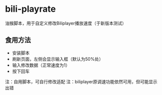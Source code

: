 # bili-playrate
油猴脚本，用于自定义修改Biliplayer播放速度（于新版本测试）

## 食用方法
* 安装脚本
* 刷新页面，左侧会显示输入框（默认为50%处）
* 输入修改数据（正常速度为1）
* 按下回车

注：自用脚本，可自行修改适配
注：biliplayer原调速功能依然可用，但可能显示出错